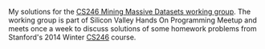 
My solutions for the [CS246 Mining Massive Datasets working group](
http://www.meetup.com/HandsOnProgrammingEvents/events/225025313/). The working group is part of Silicon Valley Hands On Programming Meetup and meets once a week to discuss solutions of some homework problems from Stanford's 2014 Winter [CS246](http://web.stanford.edu/class/cs246/index.html) course. 
